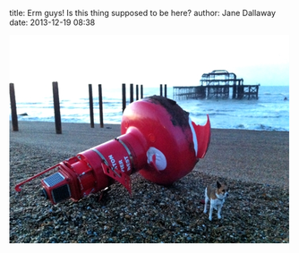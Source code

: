 
title: Erm guys! Is this thing supposed to be here?
author: Jane Dallaway
date: 2013-12-19 08:38

<div><a href="/media/SJtp_photo.JPG"><img src="/media/SJtp_thumb_photo.JPG" width="500" height="373"/></a></div>



 
      